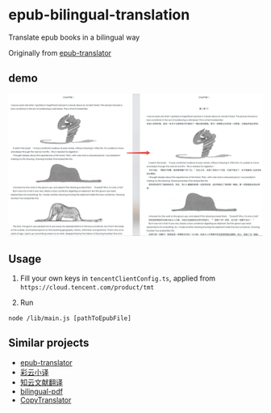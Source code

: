 # epub-bilingual-translation
Translate epub books in a bilingual way

Originally from [epub-translator](https://github.com/Frully/epub-google-translate)

## demo
![test](./fixtures/result.png)

## Usage
1. Fill your own keys in `tencentClientConfig.ts`, applied from `https://cloud.tencent.com/product/tmt`

2. Run
```
node /lib/main.js [pathToEpubFile]
```

## Similar projects
+ [epub-translator](https://github.com/sharplab/epub-translator)
+ [彩云小译](https://fanyi.caiyunapp.com/#/web)
+ [知云文献翻译](http://www.zhiyunwenxian.cn/)
+ [bilingual-pdf](https://github.com/kingbase/bilingual-pdf)
+ [CopyTranslator](https://github.com/CopyTranslator/CopyTranslator)
